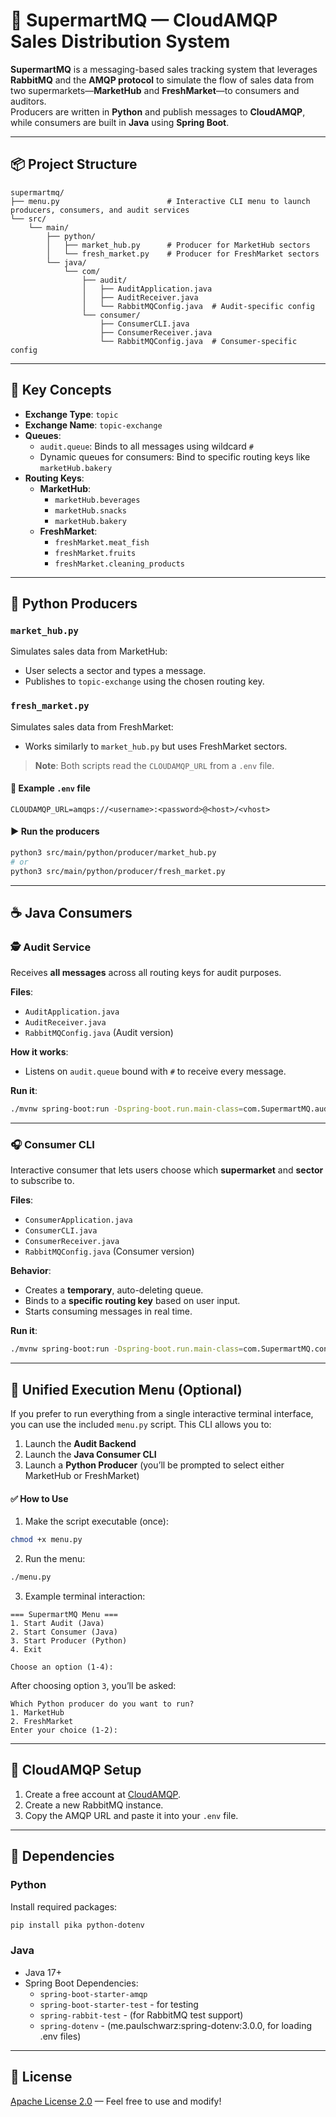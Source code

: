 # 🛒 SupermartMQ — CloudAMQP Sales Distribution System

**SupermartMQ** is a messaging-based sales tracking system that leverages **RabbitMQ** and the **AMQP protocol** to simulate the flow of sales data from two supermarkets—**MarketHub** and **FreshMarket**—to consumers and auditors.  
Producers are written in **Python** and publish messages to **CloudAMQP**, while consumers are built in **Java** using **Spring Boot**.

---

## 📦 Project Structure

```
supermartmq/
├── menu.py                        # Interactive CLI menu to launch producers, consumers, and audit services
└── src/
    └── main/
        ├── python/
        │   ├── market_hub.py      # Producer for MarketHub sectors
        │   └── fresh_market.py    # Producer for FreshMarket sectors
        └── java/
            └── com/
                ├── audit/
                │   ├── AuditApplication.java
                │   ├── AuditReceiver.java
                │   └── RabbitMQConfig.java  # Audit-specific config
                └── consumer/
                    ├── ConsumerCLI.java
                    ├── ConsumerReceiver.java
                    └── RabbitMQConfig.java  # Consumer-specific config
```

---

## 🧠 Key Concepts

- **Exchange Type**: `topic`
- **Exchange Name**: `topic-exchange`
- **Queues**:
  - `audit.queue`: Binds to all messages using wildcard `#`
  - Dynamic queues for consumers: Bind to specific routing keys like `marketHub.bakery`
- **Routing Keys**:
  - **MarketHub**:
    - `marketHub.beverages`
    - `marketHub.snacks`
    - `marketHub.bakery`
  - **FreshMarket**:
    - `freshMarket.meat_fish`
    - `freshMarket.fruits`
    - `freshMarket.cleaning_products`

---

## 🐍 Python Producers

### `market_hub.py`

Simulates sales data from MarketHub:

- User selects a sector and types a message.
- Publishes to `topic-exchange` using the chosen routing key.

### `fresh_market.py`

Simulates sales data from FreshMarket:

- Works similarly to `market_hub.py` but uses FreshMarket sectors.

> **Note**: Both scripts read the `CLOUDAMQP_URL` from a `.env` file.

#### 🧪 Example `.env` file

```env
CLOUDAMQP_URL=amqps://<username>:<password>@<host>/<vhost>
```

#### ▶️ Run the producers

```bash
python3 src/main/python/producer/market_hub.py
# or
python3 src/main/python/producer/fresh_market.py
```

---

## ☕ Java Consumers

### 🕵️ Audit Service

Receives **all messages** across all routing keys for audit purposes.

**Files**:
- `AuditApplication.java`
- `AuditReceiver.java`
- `RabbitMQConfig.java` (Audit version)

**How it works**:
- Listens on `audit.queue` bound with `#` to receive every message.

**Run it**:

```bash
./mvnw spring-boot:run -Dspring-boot.run.main-class=com.SupermartMQ.audit.AuditApplication
```

---

### 🎧 Consumer CLI

Interactive consumer that lets users choose which **supermarket** and **sector** to subscribe to.

**Files**:
- `ConsumerApplication.java`
- `ConsumerCLI.java`
- `ConsumerReceiver.java`
- `RabbitMQConfig.java` (Consumer version)

**Behavior**:
- Creates a **temporary**, auto-deleting queue.
- Binds to a **specific routing key** based on user input.
- Starts consuming messages in real time.

**Run it**:

```bash
./mvnw spring-boot:run -Dspring-boot.run.main-class=com.SupermartMQ.consumer.ConsumerApplication
```

---

## 🧭 Unified Execution Menu (Optional)

If you prefer to run everything from a single interactive terminal interface, you can use the included `menu.py` script. This CLI allows you to:

1. Launch the **Audit Backend**
2. Launch the **Java Consumer CLI**
3. Launch a **Python Producer** (you’ll be prompted to select either MarketHub or FreshMarket)

#### ✅ How to Use

1. Make the script executable (once):

```bash
chmod +x menu.py
```

2. Run the menu:

```bash
./menu.py
```

3. Example terminal interaction:

```
=== SupermartMQ Menu ===
1. Start Audit (Java)
2. Start Consumer (Java)
3. Start Producer (Python)
4. Exit

Choose an option (1-4):
```

After choosing option `3`, you’ll be asked:

```
Which Python producer do you want to run?
1. MarketHub
2. FreshMarket
Enter your choice (1-2):
```

---

## 🔗 CloudAMQP Setup

1. Create a free account at [CloudAMQP](https://www.cloudamqp.com).
2. Create a new RabbitMQ instance.
3. Copy the AMQP URL and paste it into your `.env` file.

---

## 🧰 Dependencies

### Python

Install required packages:

```bash
pip install pika python-dotenv
```

### Java

- Java 17+
- Spring Boot Dependencies:
  - `spring-boot-starter-amqp`
  - `spring-boot-starter-test` - for testing
  - `spring-rabbit-test` - (for RabbitMQ test support)
  - `spring-dotenv` - (me.paulschwarz:spring-dotenv:3.0.0, for loading .env files)

---

## 📃 License

[Apache License 2.0](LICENSE) — Feel free to use and modify!
